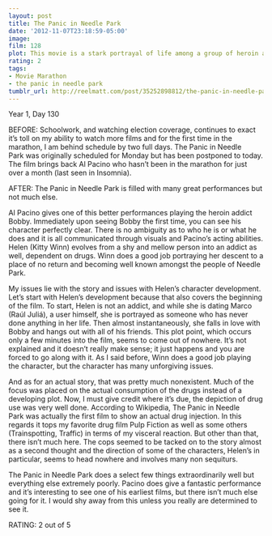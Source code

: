 ```yaml
---
layout: post
title: The Panic in Needle Park
date: '2012-11-07T23:18:59-05:00'
image: 
film: 128
plot: This movie is a stark portrayal of life among a group of heroin addicts who hang out in “Needle Park” in New York City.
rating: 2
tags:
- Movie Marathon
- the panic in needle park
tumblr_url: http://reelmatt.com/post/35252898812/the-panic-in-needle-park
---
```


Year 1, Day 130

BEFORE: Schoolwork, and watching election coverage, continues to exact it’s toll on my ability to watch more films and for the first time in the marathon, I am behind schedule by two full days. The Panic in Needle Park was originally scheduled for Monday but has been postponed to today. The film brings back Al Pacino who hasn’t been in the marathon for just over a month (last seen in Insomnia).

AFTER: The Panic in Needle Park is filled with many great performances but not much else.

Al Pacino gives one of this better performances playing the heroin addict Bobby. Immediately upon seeing Bobby the first time, you can see his character perfectly clear. There is no ambiguity as to who he is or what he does and it is all communicated through visuals and Pacino’s acting abilities. Helen (Kitty Winn) evolves from a shy and mellow person into an addict as well, dependent on drugs. Winn does a good job portraying her descent to a place of no return and becoming well known amongst the people of Needle Park.

My issues lie with the story and issues with Helen’s character development. Let’s start with Helen’s development because that also covers the beginning of the film. To start, Helen is not an addict, and while she is dating Marco (Raúl Juliá), a user himself, she is portrayed as someone who has never done anything in her life. Then almost instantaneously, she falls in love with Bobby and hangs out with all of his friends. This plot point, which occurs only a few minutes into the film, seems to come out of nowhere. It’s not explained and it doesn’t really make sense; it just happens and you are forced to go along with it. As I said before, Winn does a good job playing the character, but the character has many unforgiving issues.

And as for an actual story, that was pretty much nonexistent. Much of the focus was placed on the actual consumption of the drugs instead of a developing plot. Now, I must give credit where it’s due, the depiction of drug use was very well done. According to Wikipedia, The Panic in Needle Park was actually the first film to show an actual drug injection. In this regards it tops my favorite drug film Pulp Fiction as well as some others (Trainspotting, Traffic) in terms of my visceral reaction. But other than that, there isn’t much here. The cops seemed to be tacked on to the story almost as a second thought and the direction of some of the characters, Helen’s in particular, seems to head nowhere and involves many non sequiturs.

The Panic in Needle Park does a select few things extraordinarily well but everything else extremely poorly. Pacino does give a fantastic performance and it’s interesting to see one of his earliest films, but there isn’t much else going for it. I would shy away from this unless you really are determined to see it.

RATING: 2 out of 5
